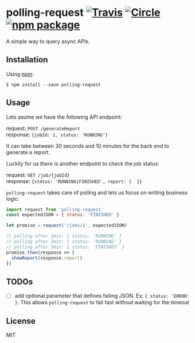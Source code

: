 # polling-request [![Travis][build-badge]][build] [![Circle][circle-build-badge]][circle-build] [![npm package][npm-badge]][npm]

A simple way to query async APIs.

## Installation

Using [npm](https://www.npmjs.com/):

    $ npm install --save polling-request


## Usage

Lets asume we have the following API endpoint:

request: `POST /generateReport`  
response: `{jobId: 1, status: 'RUNNING'}`

It can take between 30 seconds and 10 minutes for the back end to generate a report.

Luckily for us there is another endpoint to check the job status:

request: `GET /job/{jobId}`  
response: `{status: 'RUNNING|FINISHED', report: {  }}`

`polling-request` takes care of polling and lets us focus on writing business logic:


```js
import request from 'polling-request'
const expectedJSON = { status: 'FINISHED' }

let promise = request('/jobs/1', expectedJSON)

// polling after 1min: { status: 'RUNNING' }
// polling after 2min: { status: 'RUNNING' }
// polling after 3min: { status: 'FINISHED' }
promise.then(response => {
  showReport(response.report)
})
```

## TODOs

- [ ] add optional parameter that defines failing JSON. Ex: `{ status: 'ERROR' }`. This allows `polling-request` to fail fast without waiting for the timeout


## License

MIT


[build-badge]: https://img.shields.io/travis/jzelenkov/polling-request/master.svg?style=flat-square
[build]: https://travis-ci.org/jzelenkov/polling-request

[circle-build-badge]: https://img.shields.io/circleci/project/jzelenkov/polling-request/master.svg?style=flat-square
[circle-build]: https://circleci.com/gh/jzelenkov/polling-request

[npm-badge]: https://img.shields.io/npm/v/polling-request.svg?style=flat-square
[npm]: https://www.npmjs.org/package/polling-request
